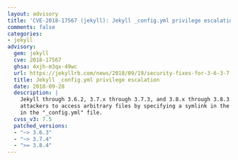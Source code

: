 ```yaml
---
layout: advisory
title: 'CVE-2018-17567 (jekyll): Jekyll _config.yml privilege escalation'
comments: false
categories:
- jekyll
advisory:
  gem: jekyll
  cve: 2018-17567
  ghsa: 4xjh-m3qx-49wc
  url: https://jekyllrb.com/news/2018/09/19/security-fixes-for-3-6-3-7-3-8/
  title: Jekyll _config.yml privilege escalation
  date: 2018-09-28
  description: |
    Jekyll through 3.6.2, 3.7.x through 3.7.3, and 3.8.x through 3.8.3 allows
    attackers to access arbitrary files by specifying a symlink in the "include" key
    in the "_config.yml" file.
  cvss_v3: 7.5
  patched_versions:
  - "~> 3.6.3"
  - "~> 3.7.4"
  - ">= 3.8.4"
---
```

